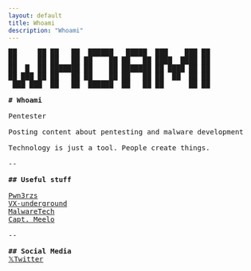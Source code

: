 ```yaml
---
layout: default
title: Whoami
description: "Whoami"
---
```

<pre>
██     ██ ██   ██  ██████   █████  ███    ███ ██ 
██     ██ ██   ██ ██    ██ ██   ██ ████  ████ ██ 
██  █  ██ ███████ ██    ██ ███████ ██ ████ ██ ██ 
██ ███ ██ ██   ██ ██    ██ ██   ██ ██  ██  ██ ██ 
 ███ ███  ██   ██  ██████  ██   ██ ██      ██ ██ 
                                                 
<b># Whoami</b>

Pentester

Posting content about pentesting and malware development

Technology is just a tool. People create things.

--

<b>## Useful stuff</b>

<a href="https://t.me/pwn3rzs_chat" target="_blank">Pwn3rzs</a>
<a href="https://t.me/vxunderground" target="_blank">VX-underground</a>
<a href="https://malwaretech.com/" target="_blank">MalwareTech</a>
<a href="https://captmeelo.com/" target="_blank">Capt. Meelo</a> 

--

<b>## Social Media</b>
<a href="https://x.com/n0ps00" target="_blank">𝕏Twitter</a> 

</pre>